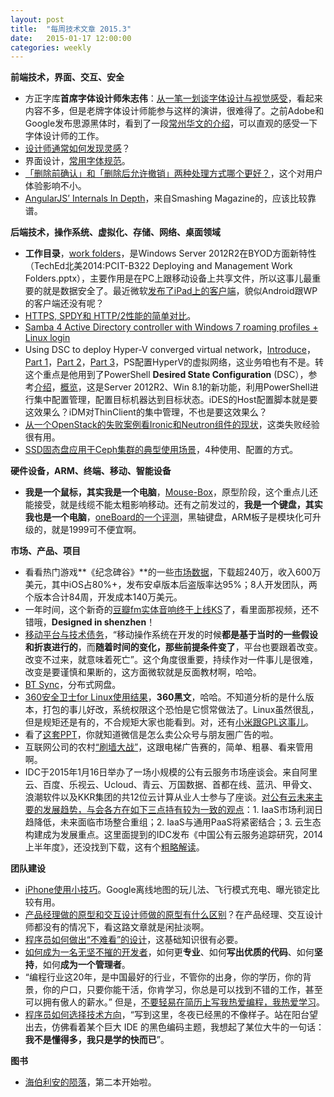 ```yaml
---
layout: post
title:  "每周技术文章 2015.3"
date:   2015-01-17 12:00:00
categories: weekly
---
```

**前端技术，界面、交互、安全**

* 方正字库**首席字体设计师朱志伟**：[从一笔一划谈字体设计与视觉感受](http://www.36kr.com/p/218829.html)，看起来内容不多，但是老牌字体设计师能参与这样的演讲，很难得了。之前Adobe和Google发布思源黑体时，看到了一段[常州华文的介绍](http://www.zhihu.com/question/24500195/answer/28110462)，可以直观的感受一下字体设计师的工作。
* [设计师通常如何发现灵感](http://www.woshipm.com/pd/131405.html)？
* 界面设计，[常用字体规范](http://www.uisdc.com/font-use-of-standard)。
* [「删除前确认」和「删除后允许撤销」两种处理方式哪个更好？](http://www.woshipm.com/discuss/132615.html)，这个对用户体验影响不小。
* [AngularJS’ Internals In Depth](http://www.smashingmagazine.com/2015/01/22/angularjs-internals-in-depth/)，来自Smashing Magazine的，应该比较靠谱。

**后端技术，操作系统、虚拟化、存储、网络、桌面领域**

* **工作目录**，[work folders](http://technet.microsoft.com/en-us/library/dn265974.aspx)，是Windows Server 2012R2在BYOD方面新特性（TechEd北美2014:PCIT-B322 Deploying and Management Work Folders.pptx），主要作用是在PC上跟移动设备上共享文件，所以这事儿最重要的就是数据安全了。最近微软[发布了iPad上的客户端](http://blogs.technet.com/b/filecab/archive/2015/01/16/work-folders-for-ios-ipad-app-release.aspx)，貌似Android跟WP的客户端还没有呢？
* [HTTPS, SPDY和 HTTP/2性能的简单对比](http://www.qianduan.net/a-simple-performance-comparison-of-https-spdy-and-http2.html)。
* [Samba 4 Active Directory controller with Windows 7 roaming profiles + Linux login](http://www.stefanwienert.de/blog/2014/07/02/samba-4-active-directory-controller-with-windows-7-roaming-profiles-plus-linux-login-the-definitive-guide/)
* Using DSC to deploy Hyper-V converged virtual network，[Introduce](http://www.powershellmagazine.com/2015/01/19/announcing-dsc-resources-to-deploy-hyper-v-converged-virtual-network/)，[Part 1](http://www.powershellmagazine.com/2015/01/20/using-dsc-to-deploy-hyper-v-converged-virtual-network-creating-a-host-team-part-1/)，[Part 2](http://www.powershellmagazine.com/2015/01/21/using-dsc-to-deploy-hyper-v-converged-virtual-network-creating-a-converged-virtual-switch-part-2/)，[Part 3](http://www.powershellmagazine.com/2015/01/22/using-dsc-to-deploy-hyper-v-converged-virtual-network-configuring-host-vm-adapters-part-3/)，PS配置HyperV的虚拟网络，这业务咱也有不是。转这个重点是他用到了PowerShell **Desired State Configuration** (DSC），参考[介绍](http://blogs.technet.com/b/privatecloud/archive/2013/08/30/introducing-powershell-desired-state-configuration-dsc.aspx)，[概览](https://technet.microsoft.com/en-us/library/dn249912.aspx)，这是Server 2012R2、Win 8.1的新功能，利用PowerShell进行集中配置管理，配置目标机器达到目标状态。iDES的Host配置脚本就是要这效果么？iDM对ThinClient的集中管理，不也是要这效果么？
* [从一个OpenStack的失败案例看Ironic和Neutron组件的现状](http://www.infoq.com/cn/news/2015/01/ironic-neutron-packet)，这类失败经验很有用。
* [SSD固态盘应用于Ceph集群的典型使用场景](http://www.openstack.cn/p3081.html)，4种使用、配置的方式。

**硬件设备，ARM、终端、移动、智能设备**

* **我是一个鼠标，其实我是一个电脑**，[Mouse-Box](http://www.leiphone.com/news/201501/dXIjJB3tHRnSKsiu.html)，原型阶段，这个重点儿还能接受，就是线缆不能太粗影响移动。还有之前发过的，**我是一个键盘，其实我也是一个电脑**，[oneBoard的一个评测](http://www.mefun.com/article-3629-1.html)，黑轴键盘，ARM板子是模块化可升级的，就是1999可不便宜啊。

**市场、产品、项目**

* 看看热门游戏**《纪念碑谷》**的一些[市场数据](http://techcrunch.cn/2015/01/16/monument-valley-team-reveals-the-cost-and-reward-of-making-a-hit-ios-game/?ncid=rss)，下载超240万，收入600万美元，其中iOS占80%+，发布安卓版本后盗版率达95%；8人开发团队，两个版本合计84周，开发成本140万美元。
* 一年时间，这个新奇的[豆瓣fm实体音响终于上线KS](http://www.36kr.com/p/218825.html)了，看里面那视频，还不错哦，**Designed in shenzhen**！
* [移动平台与技术债务](http://www.36kr.com/p/218813.html)，“移动操作系统在开发的时候**都是基于当时的一些假设和折衷进行的**，而**随着时间的变化，那些前提条件变了**，平台也要跟着改变。改变不过来，就意味着死亡”。这个角度很重要，持续作对一件事儿是很难，改变是要谨慎和果断的，这方面微软就是反面教材啊，哈哈。
* [BT Sync](http://program-think.blogspot.com/2015/01/BitTorrent-Sync.html)，分布式网盘。
* [360安全卫士for Linux使用结果](http://www.techug.com/360-safe-guard)，**360黑文**，哈哈。不知道分析的是什么版本，打包的事儿好改，系统权限这个恐怕是它惯常做法了。Linux虽然很乱，但是规矩还是有的，不合规矩大家也能看到。对，还有[小米跟GPL这事儿](https://linuxtoy.org/archives/xiaomi-vs-gpl.html)。
* 看了[这套PPT](http://www.huxiu.com/article/106859/1.html)，你就知道微信是怎么卖公众号与朋友圈广告的啦。
* 互联网公司的农村[“刷墙大战”](http://www.woshipm.com/it/132278.html)，这跟电梯广告赛的，简单、粗暴、看来管用啊。
* IDC于2015年1月16日举办了一场小规模的公有云服务市场座谈会。来自阿里云、百度、乐视云、Ucloud、青云、万国数据、首都在线、蓝汛、甲骨文、浪潮软件以及KKR集团的共12位云计算从业人士参与了座谈。[对公有云未来主要的发展趋势，与会各方在如下三点持有较为一致的观点](http://cio.zdnet.com.cn/cio/2015/0122/3044941.shtml)：1. IaaS市场利润日趋降低，未来面临市场整合重组；2. IaaS与通用PaaS将紧密结合；3. 云生态构建成为发展重点。这里面提到的IDC发布《中国公有云服务追踪研究，2014上半年度》，还没找到下载，这有个[粗略解读](http://tech.sina.com.cn/it/2015-01-23/doc-ichmifpx5273236.shtml)。

**团队建设**

* [iPhone使用小技巧](http://www.huxiu.com/article/106487/1.html)。Google离线地图的玩儿法、飞行模式充电、曝光锁定比较有用。
* [产品经理做的原型和交互设计师做的原型有什么区别](http://www.woshipm.com/pd/131400.html)？在产品经理、交互设计师都没有的情况下，看这路文章就是闲扯淡啊。
* [程序员如何做出“不难看”的设计](http://www.techug.com/programmer-ugly-design)，这基础知识很有必要。
* [如何成为一名无坚不摧的开发者](http://www.techug.com/how-to-be-a-good-developer)，如何更**专业**、如何**写出优质的代码**、如何**坚持**，如何**成为一个管理者**。
* “编程行业这20年，是中国最好的行业，不管你的出身，你的学历，你的背景，你的户口，只要你能干活，你肯学习，你总是可以找到不错的工作，甚至可以拥有傲人的薪水。” 但是，[不要轻易在简历上写我热爱编程，我热爱学习](http://www.techug.com/i-love-programming)。
* [程序员如何选择技术方向](http://macshuo.com/?p=1271)，“写到这里，冬夜已经黑的不像样子。站在阳台望出去，仿佛看着某个巨大 IDE 的黑色编码主题，我想起了某位大牛的一句话：**我不是懂得多，我只是学的快而已**”。

**图书**

* [海伯利安的陨落](http://www.duokan.com/book/82621)，第二本开始啦。


